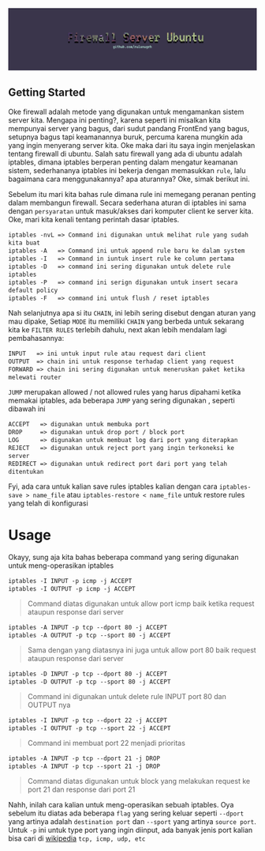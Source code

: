 <div align='center'>
    <img src="../../asset/ubuntu.png" />
</div>

## Getting Started
Oke firewall adalah metode yang digunakan untuk mengamankan sistem server kita. Mengapa ini penting?, karena seperti ini misalkan kita mempunyai server yang bagus, dari sudut pandang FrontEnd yang bagus, setupnya bagus tapi keamanannya buruk, percuma karena mungkin ada yang ingin menyerang server kita. Oke maka dari itu saya ingin menjelaskan tentang firewall di ubuntu. Salah satu firewall yang ada di ubuntu adalah iptables, dimana iptables berperan penting dalam mengatur keamanan sistem, sederhananya iptables ini bekerja dengan memasukkan `rule`, lalu bagaimana cara menggunakannya? apa aturannya? Oke, simak berikut ini.

Sebelum itu mari kita bahas rule dimana rule ini memegang peranan penting dalam membangun firewall. Secara sederhana aturan di iptables ini sama dengan `persyaratan` untuk masuk/akses dari komputer client ke server kita. Oke, mari kita kenali tentang perintah dasar iptables.
```
iptables -nvL => Command ini digunakan untuk melihat rule yang sudah kita buat
iptables -A   => Command ini untuk append rule baru ke dalam system
iptables -I   => Command in iuntuk insert rule ke column pertama
iptables -D   => command ini sering digunakan untuk delete rule iptables
iptables -P   => command ini serign digunakan untuk insert secara default policy
iptables -F   => command ini untuk flush / reset iptables
```
Nah selanjutnya apa si itu `CHAIN`, ini lebih sering disebut dengan aturan yang mau dipake, Setiap `MODE` itu memiliki `CHAIN` yang berbeda untuk sekarang kita ke `FILTER RULES` terlebih dahulu, next akan lebih mendalam lagi pembahasannya:
```
INPUT   => ini untuk input rule atau request dari client
OUTPUT  => chain ini untuk response terhadap client yang request
FORWARD => chain ini sering digunakan untuk meneruskan paket ketika melewati router
```
`JUMP` merupakan allowed / not allowed rules yang harus dipahami ketika memakai iptables, ada beberapa `JUMP` yang sering digunakan , seperti dibawah ini
```
ACCEPT   => digunakan untuk membuka port
DROP     => digunakan untuk drop port / block port
LOG      => digunakan untuk membuat log dari port yang diterapkan
REJECT   => digunakan untuk reject port yang ingin terkoneksi ke server
REDIRECT => digunakan untuk redirect port dari port yang telah ditentukan
```
Fyi, ada cara untuk kalian save rules iptables kalian dengan cara `iptables-save > name_file` atau `iptables-restore < name_file` untuk restore rules yang telah di konfigurasi

Usage
=====
Okayy, sung aja kita bahas beberapa command yang sering digunakan untuk meng-operasikan iptables
```
iptables -I INPUT -p icmp -j ACCEPT
iptables -I OUTPUT -p icmp -j ACCEPT
```
> Command diatas digunakan untuk allow port icmp baik ketika request ataupun response dari server
```
iptables -A INPUT -p tcp --dport 80 -j ACCEPT
iptables -A OUTPUT -p tcp --sport 80 -j ACCEPT
```
> Sama dengan yang diatasnya ini juga untuk allow port 80 baik request ataupun response dari server
```
iptables -D INPUT -p tcp --dport 80 -j ACCEPT
iptables -D OUTPUT -p tcp --sport 80 -j ACCEPT
```
> Command ini digunakan untuk delete rule INPUT port 80 dan OUTPUT nya
```
iptables -I INPUT -p tcp --dport 22 -j ACCEPT
iptables -I OUTPUT -p tcp --sport 22 -j ACCEPT
```
> Command ini membuat port 22 menjadi prioritas
```
iptables -A INPUT -p tcp --dport 21 -j DROP
iptables -A INPUT -p tcp --sport 21 -j DROP
```
> Command diatas digunakan untuk block yang melakukan request ke port 21 dan response dari port 21

Nahh, inilah cara kalian untuk meng-operasikan sebuah iptables. Oya sebelum itu diatas ada beberapa `flag` yang sering keluar seperti `--dport` yang artinya adalah `destination port` dan `--sport` yang artinya `source port`. Untuk `-p` ini untuk type port yang ingin diinput, ada banyak jenis port kalian bisa cari di [wikipedia](https://en.wikipedia.org/wiki/List_of_TCP_and_UDP_port_numbers) `tcp, icmp, udp, etc`
